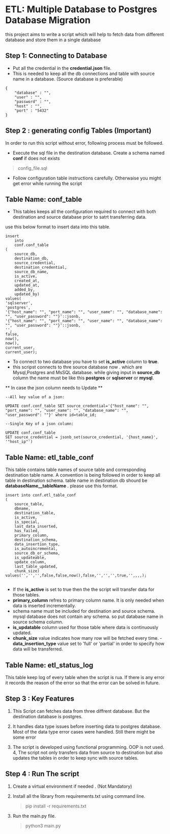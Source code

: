 # ETL: Multiple Database to Postgres Database Migration

this project aims to write a script which will help to fetch data from different database and store them in a single database


## Step 1: Connecting to Database

- Put all the credential in the <b>credential.json</b> file.
- This is needed to keep all the db connections and table with source name in a database. (Source database is preferable)


```
{
    "database" : "",
    "user" : "",
    "password" : "",
    "host" : "",
    "port" : "5432"
}
```

## Step 2 : generating config Tables (Important)
In order to run this script without error, following process must be followed.
 - Execute the sql file in the destination database. Create a schema named <b>conf</b> if does not exists

> config_file.sql


 - Follow configuration table instructions carefully. Otherwaise you might get error while running the script

Table Name: conf_table
---------------------------
 - This  tables keeps all the configuration required to connect with both destination and source database prior to satrt transferring data.

use this below format to insert data into this table. 

```
insert
	into
	conf.conf_table
(
	source_db,
	destination_db,
	source_credential,
	destination_credential,
	source_db_name,
	is_active,
	created_at,
	updated_at,
	added_by,
	updated_by)
values(
'sqlserver',
'postgres',
'{"host_name": "", "port_name": "", "user_name": "", "database_name": "", "user_password": ""}'::jsonb,
'{"host_name": "", "port_name": "", "user_name": "", "database_name": "", "user_password": ""}'::jsonb,
'',
false,
now(),
now(),
current_user,
current_user);
```


- To connect to two database you have to set   **is_active**   column to **true**.
- this scripst connects to thre source database now . which are Mysql,Postgres and MsSQL database. while giving input in **source_db** column the name must be like this **postgres** or **sqlserver** or **mysql**. 


** In case the json column needs to Update **

```
--All key value of a json:

UPDATE conf.conf_table SET source_credential='{"host_name": "", "port_name": "", "user_name": "", "database_name": "", "user_password": ""}' where id=table_id;

--Single Key of a json column:

UPDATE conf.conf_table 
SET source_credential = jsonb_set(source_credential, '{host_name}', '"host_ip"')

```


Table Name: etl_table_conf
---------------------------
This table contains table names of source table and corresponding destination table name. A convention is being followed in order to keep all table in destination schema. table name in destination db shourd be **databaseName__tableName** . please use this format.


```
insert into conf.etl_table_conf
(
	source_table,
	dbname,
	destination_table,
	is_active,
	is_special,
	last_data_inserted,
	has_failed,
	primary_column,
	destination_schema,
	data_insertion_type,
	is_autoincremental,
	source_db_or_schema,
	is_updateable,
	update_column,
	last_table_updated,
	chunk_size)
values('','','',false,false,now(),false,'','','',true,'',,,,);


```

- If the **is_active** is set to true then the the script will transfer data for those tables.
- **primary_column** refres to primary column name. It is only needed when data is inserted incrementally.
- schema name must be included for destination and source schema. mysql database does not contain any schema. so put database name in source schema column.
- **is_updatable** column used for those table where data is continuously updated.
- **chunk_size** value indicates how many row will be fetched every time.
-**data_insertion_type** value set to 'full' or 'partial' in order to specify how data will be transferred.


Table Name: etl_status_log
---------------------------
This table keep log of every table when the script is rua. If there is any error it records the reason of the error so that the error can be solved in future.


## Step 3 : Key Features

1. This Script can fetches data from three diffrent database. But the destination database is postgres. 

2. It handles data type issues before inserting data to postgres database. Most of the data type error cases were handled. Still there might be some error

3. The script is developed using functional programming. OOP is not used.
4, The script not only transfers data from source to destination but also updates the tables in order to keep sync with source tables.

## Step 4 : Run The script

1. Create a virtual environment if needed . (Not Mandatory)
2. Install all the library from requirements.txt using command line.
    > pip install -r requirements.txt

3. Run the main.py file.
    >python3 main.py